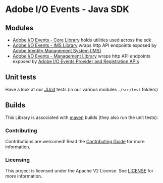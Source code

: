 # Adobe I/O Events - Java SDK

## Modules

* [Adobe I/O Events - Core Library](./core) holds utilities used across the sdk
* [Adobe I/O Events - IMS Library](./ims) wraps http API endpoints exposed by [Adobe Identity Management System (IMS)](https://www.adobe.io/authentication/auth-methods.html#!AdobeDocs/adobeio-auth/master/AuthenticationOverview/AuthenticationGuide.md)
* [Adobe I/O Events - Management Library](./manage) wraps http API endpoints exposed by [Adobe I/O Events Provider and Registration APIs](https://www.adobe.io/apis/experienceplatform/events/docs.html#!adobedocs/adobeio-events/master/api/api.md)

## Unit tests

Have a look at our [JUnit](https://junit.org/) tests (in our various modules `./src/test` folders) 

## Builds

This Library is associated with [maven](https://maven.apache.org/) builds (they also run the unit tests):

### Contributing

Contributions are welcomed! Read the [Contributing Guide](./.github/CONTRIBUTING.md) for more information.

### Licensing

This project is licensed under the Apache V2 License. See [LICENSE](LICENSE.md) for more information.

